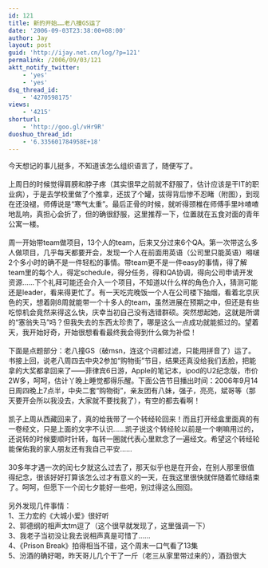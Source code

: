 ```yaml
---
id: 121
title: 新的开始……老八撞GS运了
date: '2006-09-03T23:38:00+08:00'
author: Jay
layout: post
guid: 'http://ijay.net.cn/log/?p=121'
permalink: /2006/09/03/121
aktt_notify_twitter:
    - 'yes'
    - 'yes'
dsq_thread_id:
    - '4270598175'
views:
    - '4215'
shorturl:
    - 'http://goo.gl/vHr9R'
duoshuo_thread_id:
    - '6.335601784958E+18'
---
```


<div>今天想记的事儿挺多，不知道该怎么组织语言了，随便写了。<br /><br />上周日的时候觉得肩膀和脖子疼（其实很早之前就不舒服了，估计应该是干IT的职业病），于是去学校里做了个推拿，还拔了个罐，拔得背后惨不忍睹（附图），到现在还没褪，师傅说是“寒气太重”。最后正骨的时候，就听得颈椎在师傅手里咔喳喳地乱响，真担心会折了，但的确很舒服，这里推荐一下，位置就在五食对面的青年公寓一楼。<br /><br />周一开始带team做项目，13个人的team，后来又分过来6个QA。第一次带这么多人做项目，几乎每天都要开会，发现一个人在前面用英语（公司里只能英语）嘚啵2个多小时的确不是一件轻松的事情。带team更不是一件easy的事情，得了解team里的每个人，得定schedule，得分任务，得和QA协调，得向公司申请开发资源……下个礼拜可能还会介入一个项目，不知道以什么样的角色介入，猜测可能还是leader，看来得更忙了。有一天吃完晚饭一个人在公司楼下抽烟，看着北京灰色的天，想着刚8周就能带一个十多人的team，虽然进展在预期之中，但还是有些吃惊机会竟然来得这么快，庆幸当初自己没有选错群硕。突然想起她，这就是所谓的“塞翁失马”吗？但我失去的东西太珍贵了，哪是这么一点成功就能抵过的。望着天，我开始好奇，开始很想看看最终我会得到什么做为补偿！<br /><br />下面是点题部分：老八撞GS（破msn，连这个词都过滤，只能用拼音了）运了。书接上回，说老八周四去中央2参加“购物街”节目，结果还真没给我们丢脸，把能拿的大奖都拿回来了——菲律宾6日游，Apple的笔记本，ipod的U2纪念版，市价2W多，呵呵，估计丫晚上睡觉都得乐醒。下面公告节目播出时间：2006年9月14日周四晚上7点半，中央二套“购物街”，亲友团有八妹，强子，亮亮，斌哥等（那天要开会所以我没去，大家就不要找我了），有空的都去看啊！<br /><br />凯子上周从西藏回来了，真的给我带了一个转经轮回来！而且打开经盒里面真的有一卷经文，只是上面的文字不认识……凯子说这个转经轮以前是一个喇嘛用过的，还说转的时候要顺时针转，每转一圈就代表心里默念了一遍经文。希望这个转经轮能保佑我的家人朋友还有我自己平安……<br /><br />30多年才遇一次的闰七夕就这么过去了，那天似乎也是在开会，在别人那里很值得纪念，很该好好打算该怎么过才有意义的一天，在我这里很快就伴随着忙碌结束了。呵呵，但愿下一个闰七夕能好一些吧，别过得这么囫囵。<br /><br />另外发现几件事情：<br />1、王力宏的《大城小爱》很好听<br />2、郭德纲的相声太tm逗了（这个很早就发现了，这里强调一下）<br />3、我老子当初没让我去说相声真是可惜了……<br />4、《Prison Break》拍得相当不错，这个周末一口气看了13集<br />5、汾酒的确好喝，昨天哥儿几个干了一斤（老三从家里带过来的），酒劲很大<br /></div>